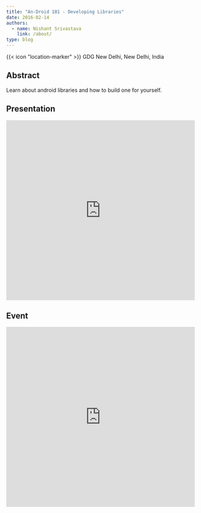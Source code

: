```yaml
---
title: "An-Droid 101 - Developing Libraries"
date: 2016-02-14
authors:
  - name: Nishant Srivastava
    link: /about/
type: blog
---
```


{{< icon "location-marker" >}} GDG New Delhi, New Delhi, India

<!--more-->

## Abstract

Learn about android libraries and how to build one for yourself.

## Presentation

<iframe src="https://slides.com/nisrulz/android-101-developing-libraries/embed" width="100%" height="480" scrolling="no" frameborder="0" webkitallowfullscreen mozallowfullscreen allowfullscreen></iframe>

## Event

<iframe src="https://web.archive.org/web/20200215233550/https://www.facebook.com/events/955024451217698/" frameborder="0" width="100%" height="480" allowfullscreen="true" mozallowfullscreen="true" webkitallowfullscreen="true"></iframe>

